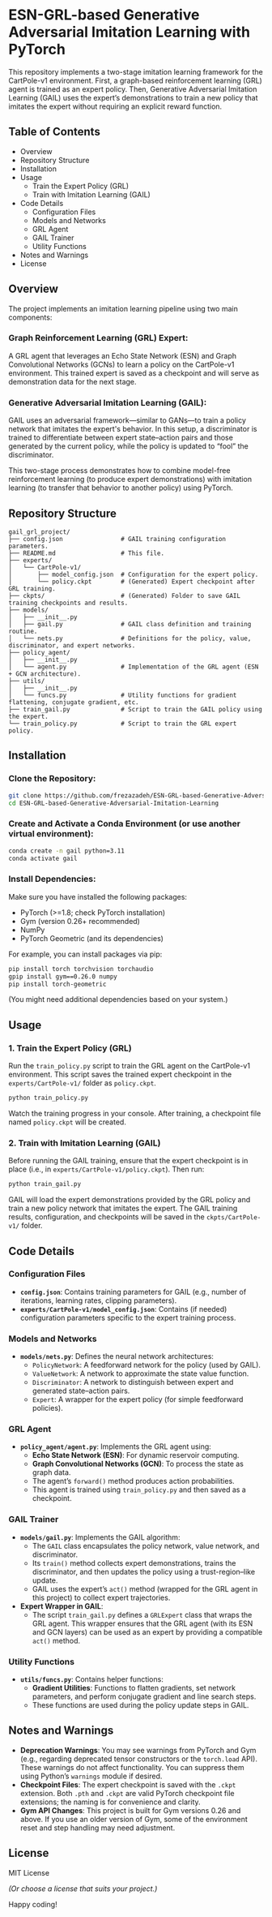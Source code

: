 # ESN-GRL-based Generative Adversarial Imitation Learning with PyTorch

This repository implements a two-stage imitation learning framework for the CartPole-v1 environment. First, a graph-based reinforcement learning (GRL) agent is trained as an expert policy. Then, Generative Adversarial Imitation Learning (GAIL) uses the expert’s demonstrations to train a new policy that imitates the expert without requiring an explicit reward function.

## Table of Contents

- Overview
- Repository Structure
- Installation
- Usage
  - Train the Expert Policy (GRL)
  - Train with Imitation Learning (GAIL)
- Code Details
  - Configuration Files
  - Models and Networks
  - GRL Agent
  - GAIL Trainer
  - Utility Functions
- Notes and Warnings
- License

## Overview

The project implements an imitation learning pipeline using two main components:

### Graph Reinforcement Learning (GRL) Expert:
A GRL agent that leverages an Echo State Network (ESN) and Graph Convolutional Networks (GCNs) to learn a policy on the CartPole-v1 environment. This trained expert is saved as a checkpoint and will serve as demonstration data for the next stage.

### Generative Adversarial Imitation Learning (GAIL):
GAIL uses an adversarial framework—similar to GANs—to train a policy network that imitates the expert's behavior. In this setup, a discriminator is trained to differentiate between expert state–action pairs and those generated by the current policy, while the policy is updated to “fool” the discriminator.

This two-stage process demonstrates how to combine model-free reinforcement learning (to produce expert demonstrations) with imitation learning (to transfer that behavior to another policy) using PyTorch.

## Repository Structure
```
gail_grl_project/
├── config.json                # GAIL training configuration parameters.
├── README.md                  # This file.
├── experts/
│   └── CartPole-v1/
│       ├── model_config.json  # Configuration for the expert policy.
│       └── policy.ckpt        # (Generated) Expert checkpoint after GRL training.
├── ckpts/                     # (Generated) Folder to save GAIL training checkpoints and results.
├── models/
│   ├── __init__.py
│   ├── gail.py                # GAIL class definition and training routine.
│   └── nets.py                # Definitions for the policy, value, discriminator, and expert networks.
├── policy_agent/
│   ├── __init__.py
│   └── agent.py               # Implementation of the GRL agent (ESN + GCN architecture).
├── utils/
│   ├── __init__.py
│   └── funcs.py               # Utility functions for gradient flattening, conjugate gradient, etc.
├── train_gail.py              # Script to train the GAIL policy using the expert.
└── train_policy.py            # Script to train the GRL expert policy.
```

## Installation

### Clone the Repository:
```sh
git clone https://github.com/frezazadeh/ESN-GRL-based-Generative-Adversarial-Imitation-Learning.git
cd ESN-GRL-based-Generative-Adversarial-Imitation-Learning
```

### Create and Activate a Conda Environment (or use another virtual environment):
```sh
conda create -n gail python=3.11
conda activate gail
```

### Install Dependencies:
Make sure you have installed the following packages:
- PyTorch (>=1.8; check PyTorch installation)
- Gym (version 0.26+ recommended)
- NumPy
- PyTorch Geometric (and its dependencies)

For example, you can install packages via pip:
```sh
pip install torch torchvision torchaudio
gpip install gym==0.26.0 numpy
pip install torch-geometric
```
(You might need additional dependencies based on your system.)

## Usage

### 1. Train the Expert Policy (GRL)
Run the `train_policy.py` script to train the GRL agent on the CartPole-v1 environment. This script saves the trained expert checkpoint in the `experts/CartPole-v1/` folder as `policy.ckpt`.
```sh
python train_policy.py
```
Watch the training progress in your console. After training, a checkpoint file named `policy.ckpt` will be created.

### 2. Train with Imitation Learning (GAIL)
Before running the GAIL training, ensure that the expert checkpoint is in place (i.e., in `experts/CartPole-v1/policy.ckpt`). Then run:
```sh
python train_gail.py
```
GAIL will load the expert demonstrations provided by the GRL policy and train a new policy network that imitates the expert. The GAIL training results, configuration, and checkpoints will be saved in the `ckpts/CartPole-v1/` folder.

## Code Details

### Configuration Files
- **`config.json`**: Contains training parameters for GAIL (e.g., number of iterations, learning rates, clipping parameters).
- **`experts/CartPole-v1/model_config.json`**: Contains (if needed) configuration parameters specific to the expert training process.

### Models and Networks
- **`models/nets.py`**: Defines the neural network architectures:
  - `PolicyNetwork`: A feedforward network for the policy (used by GAIL).
  - `ValueNetwork`: A network to approximate the state value function.
  - `Discriminator`: A network to distinguish between expert and generated state–action pairs.
  - `Expert`: A wrapper for the expert policy (for simple feedforward policies).

### GRL Agent
- **`policy_agent/agent.py`**: Implements the GRL agent using:
  - **Echo State Network (ESN)**: For dynamic reservoir computing.
  - **Graph Convolutional Networks (GCN)**: To process the state as graph data.
  - The agent’s `forward()` method produces action probabilities.
  - This agent is trained using `train_policy.py` and then saved as a checkpoint.

### GAIL Trainer
- **`models/gail.py`**: Implements the GAIL algorithm:
  - The `GAIL` class encapsulates the policy network, value network, and discriminator.
  - Its `train()` method collects expert demonstrations, trains the discriminator, and then updates the policy using a trust-region–like update.
  - GAIL uses the expert’s `act()` method (wrapped for the GRL agent in this project) to collect expert trajectories.
- **Expert Wrapper in GAIL**:
  - The script `train_gail.py` defines a `GRLExpert` class that wraps the GRL agent. This wrapper ensures that the GRL agent (with its ESN and GCN layers) can be used as an expert by providing a compatible `act()` method.

### Utility Functions
- **`utils/funcs.py`**: Contains helper functions:
  - **Gradient Utilities**: Functions to flatten gradients, set network parameters, and perform conjugate gradient and line search steps.
  - These functions are used during the policy update steps in GAIL.

## Notes and Warnings

- **Deprecation Warnings**: You may see warnings from PyTorch and Gym (e.g., regarding deprecated tensor constructors or the `torch.load` API). These warnings do not affect functionality. You can suppress them using Python’s `warnings` module if desired.
- **Checkpoint Files**: The expert checkpoint is saved with the `.ckpt` extension. Both `.pth` and `.ckpt` are valid PyTorch checkpoint file extensions; the naming is for convenience and clarity.
- **Gym API Changes**: This project is built for Gym versions 0.26 and above. If you use an older version of Gym, some of the environment reset and step handling may need adjustment.

## License

MIT License

*(Or choose a license that suits your project.)*

Happy coding!
